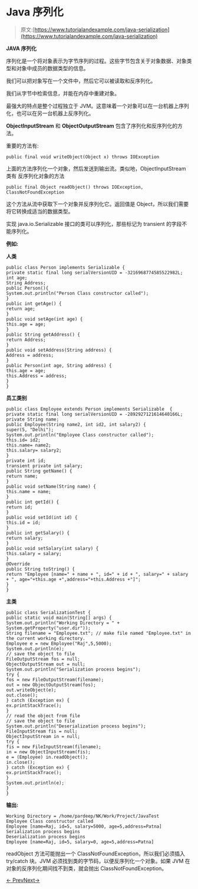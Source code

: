 # Java 序列化

> 原文:[https://www.tutorialandexample.com/java-serialization](https://www.tutorialandexample.com/java-serialization)

**JAVA 序列化**

序列化是一个将对象表示为字节序列的过程。这些字节包含关于对象数据、对象类型和对象中成员的数据类型的信息。

我们可以把对象写在一个文件中，然后它可以被读取和反序列化。

我们从字节中检索信息，并能在内存中重建对象。

最强大的特点是整个过程独立于 JVM。这意味着一个对象可以在一台机器上序列化，也可以在另一台机器上反序列化。

**ObjectInputStream** 和 **ObjectOutputStream** 包含了序列化和反序列化的方法。

重要的方法有:

```
public final void writeObject(Object x) throws IOException
```

上面的方法序列化一个对象，然后发送到输出流。类似地，ObjectInputStream 类有  反序列化对象的方法

```
public final Object readObject() throws IOException, ClassNotFoundException

```

这个方法从流中获取下一个对象并反序列化它。返回值是 Object，所以我们需要将它转换成适当的数据类型。

实现  java.io.Serializable 接口的类可以序列化，那些标记为 transient 的字段不能序列化。

**例如:**

**人类**

```
public class Person implements Serializable {
private static final long serialVersionUID = -3216968774585522982L;
int age;
String Address;
public Person(){
System.out.println("Person Class constructor called");
}
public int getAge() {
return age;
}
public void setAge(int age) {
this.age = age;
}
public String getAddress() {
return Address;
}
public void setAddress(String address) {
Address = address;
}
public Person(int age, String address) {
this.age = age;
this.Address = address;
}
}

```

**员工类别**

```
public class Employee extends Person implements Serializable  {
private static final long serialVersionUID = -2892927121614640166L;
private String name;
public Employee(String name2, int id2, int salary2) {
super(5, "Delhi");
System.out.println("Employee Class constructor called");
this.id= id2;
this.name= name2;
this.salary= salary2;
}
private int id;
transient private int salary;
public String getName() {
return name;
}
public void setName(String name) {
this.name = name;
}
public int getId() {
return id;
}
public void setId(int id) {
this.id = id;
}
public int getSalary() {
return salary;
}
public void setSalary(int salary) {
this.salary = salary;
}
@Override
public String toString() {
return "Employee [name=" + name + ", id=" + id + ", salary=" + salary + ", age="+this.age +",address="+this.Address +"]";
}
}

```

**主类**

```
public class SerializationTest {
public static void main(String[] args) {
System.out.println("Working Directory = " + System.getProperty("user.dir"));
String filename = "Employee.txt"; // make file named "Employee.txt" in the current working directory.
Employee e = new Employee("Raj",5,5000);
System.out.println(e);
// save the object to file
FileOutputStream fos = null;
ObjectOutputStream out = null;
System.out.println("Serialization process begins");
try {
fos = new FileOutputStream(filename);
out = new ObjectOutputStream(fos);
out.writeObject(e);
out.close();
} catch (Exception ex) {
ex.printStackTrace();
}
// read the object from file
// save the object to file
System.out.println("Deserialization process begins");
FileInputStream fis = null;
ObjectInputStream in = null;
try {
fis = new FileInputStream(filename);
in = new ObjectInputStream(fis);
e = (Employee) in.readObject();
in.close();
} catch (Exception ex) {
ex.printStackTrace();
}
System.out.println(e);
}
}

```

**输出:**

```
Working Directory = /home/pardeep/NK/Work/Project/JavaTest
Employee Class constructor called
Employee [name=Raj, id=5, salary=5000, age=5,address=Patna]
Serialization process begins
Deserialization process begins
Employee [name=Raj, id=5, salary=0, age=5,address=Patna]
```

readObject 方法可能抛出一个 ClassNotFoundException，所以我们必须插入 try/catch 块。JVM 必须找到类的字节码，以便反序列化一个对象。如果 JVM 在对象的反序列化期间找不到类，就会抛出 ClassNotFoundException。

[← Prev](https://www.tutorialandexample.com/multithreading-in-java)[Next→](https://www.tutorialandexample.com/java-network-programming)